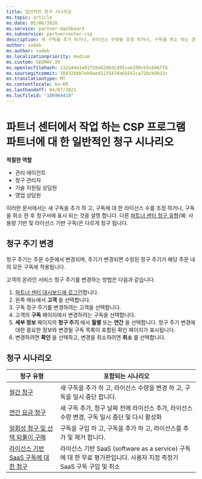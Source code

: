```yaml
---
title: 일반적인 청구 시나리오
ms.topic: article
ms.date: 05/06/2020
ms.service: partner-dashboard
ms.subservice: partnercenter-csp
description: 새 구독을 추가 하거나, 라이선스 수량을 조정 하거나, 구독을 취소 하는 경우 대금 청구를 살펴보세요. 사용량 기반 및 라이선스 기반 구독이 어떻게 다른 지 확인 합니다.
author: sodeb
ms.author: sodeb
ms.localizationpriority: medium
ms.custom: SEOMAY.20
ms.openlocfilehash: 132a44e1e81f28dd28bdcd95cee209cb5c046ff6
ms.sourcegitcommit: 58432bbb7eb0aed123547da65642ca728cb9b32c
ms.translationtype: MT
ms.contentlocale: ko-KR
ms.lasthandoff: 04/07/2021
ms.locfileid: "106964410"
---
```

# <a name="common-billing-scenarios-for-csp-program-partners-working-in-partner-center"></a>파트너 센터에서 작업 하는 CSP 프로그램 파트너에 대 한 일반적인 청구 시나리오

**적절한 역할**

- 관리 에이전트
- 청구 관리자
- 기술 지원팀 상담원
- 영업 상담원

이러한 문서에서는 새 구독을 추가 하 고, 구독에 대 한 라이선스 수를 조정 하거나, 구독을 취소 한 후 청구서에 표시 되는 것을 설명 합니다. 다른 [파트너 센터 청구 유형](billing-different-types.md)(예: 사용량 기반 및 라이선스 기반 구독)은 다르게 청구 됩니다.


## <a name="change-billing-frequency"></a>청구 주기 변경

청구 주기는 주문 수준에서 변경되며, 주기가 변경되면 수정된 청구 주기가 해당 주문 내의 모든 구독에 적용됩니다. 

고객의 온라인 서비스 청구 주기를 변경하는 방법은 다음과 같습니다.

1. [파트너 센터 대시보드에 로그인](https://partner.microsoft.com/dashboard/home)합니다.
2. 왼쪽 메뉴에서 **고객** 을 선택합니다.
3. 구독 청구 주기를 변경하려는 고객을 선택합니다.
4. 고객의 **구독** 페이지에서 변경하려는 구독을 선택합니다.
5. **세부 정보** 페이지의 **청구 주기** 에서 **월별** 또는 **연간** 을 선택합니다. 청구 주기 변경에 대한 중요한 정보와 변경될 구독 목록이 포함된 확인 페이지가 표시됩니다.
6. 변경하려면 **확인** 을 선택하고, 변경을 취소하려면 **취소** 를 선택합니다.

## <a name="billing-scenarios"></a>청구 시나리오

| 청구 유형 | 포함되는 시나리오 |
| --------------- | ----------------- |
| [월간 청구](common-billing-scenarios-monthly.md) | 새 구독을 추가 하 고, 라이선스 수량을 변경 하 고, 구독을 일시 중단 합니다. |
| [연간 요금 청구](common-billing-scenarios-annual.md) | 새 구독 추가, 청구 날짜 전에 라이선스 추가, 라이선스 수량 변경, 구독 일시 중단 및 다시 활성화 |
| [일회성 청구 및 선택 되풀이 구매](common-billing-scenarios-onetime-recurring.md) | 구독을 구입 하 고, 구독을 추가 하 고, 라이선스를 추가 및 제거 합니다. |
| [라이선스 기반 SaaS 구독에 대 한 청구](common-billing-scenarios-saas.md) | 라이선스 기반 SaaS (software as a service) 구독에 대 한 무료 평가판입니다. 사용자 지정 측정기 SaaS 구독 구입 및 취소 |
